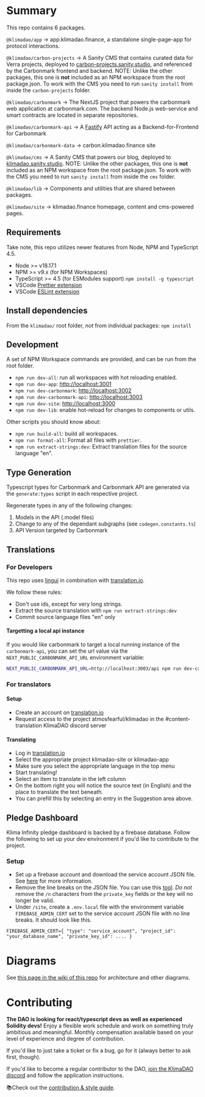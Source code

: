 # Summary

This repo contains 6 packages.

`@klimadao/app` -> app.klimadao.finance, a standalone single-page-app for protocol interactions.

`@klimadao/carbon-projects` -> A Sanity CMS that contains curated data for Verra projects, deployed to [carbon-projects.sanity.studio](https://carbon-projects.sanity.studio/), and referenced by the Carbonmark frontend and backend. NOTE: Unlike the other packages, this one is **not** included as an NPM workspace from the root package.json. To work with the CMS you need to run `sanity install` from inside the `carbon-projects` folder.

`@klimadao/carbonmark` -> The NextJS project that powers the carbonmark web application at carbonmark.com.
The backend Node.js web-service and smart contracts are located in separate repositories.

`@klimadao/carbonmark-api` -> A [Fastify](https://www.fastify.io/) API acting as a Backend-for-Frontend for Carbonmark

`@klimadao/carbonmark-data` -> carbon.klimadao.finance site

`@klimadao/cms` -> A Sanity CMS that powers our blog, deployed to [klimadao.sanity.studio](https://klimadao.sanity.studio). NOTE: Unlike the other packages, this one is **not** included as an NPM workspace from the root package.json. To work with the CMS you need to run `sanity install` from inside the `cms` folder.

`@klimadao/lib` -> Components and utilities that are shared between packages.

`@klimadao/site` -> klimadao.finance homepage, content and cms-powered pages.

## Requirements

Take note, this repo utilizes newer features from Node, NPM and TypeScript 4.5.

- Node >= v18.17.1
- NPM >= v9.x (for NPM Workspaces)
- TypeScript >= 4.5 (for ESModules support) `npm install -g typescript`
- VSCode [Prettier extension](https://marketplace.visualstudio.com/items?itemName=esbenp.prettier-vscode)
- VSCode [ESLint extension](https://marketplace.visualstudio.com/items?itemName=dbaeumer.vscode-eslint)

## Install dependencies

From the `klimadao/` root folder, _not_ from individual packages:
`npm install`

## Development

A set of NPM Workspace commands are provided, and can be run from the root folder.

- `npm run dev-all`: run all workspaces with hot reloading enabled.
- `npm run dev-app`: [http://localhost:3001](http://localhost:3001)
- `npm run dev-carbonmark`: [http://localhost:3002](http://localhost:3002)
- `npm run dev-carbonmark-api`: [http://localhost:3003](http://localhost:3003)
- `npm run dev-site`: [http://localhost:3000](http://localhost:3000)
- `npm run dev-lib`: enable hot-reload for changes to components or utils.

Other scripts you should know about:

- `npm run build-all`: build all workspaces.
- `npm run format-all`: Format all files with `prettier`.
- `npm run extract-strings:dev`: Extract translation files for the source language "en".

## Type Generation
Typescript types for Carbonmark and Carbonmark API are generated via the `generate:types` script in each respective project. 

Regenerate types in any of the following changes:

1. Models in the API  (.model files)
2. Change to any of the dependant subgraphs (see `codegen.constants.ts`)
3. API Version targeted by Carbonmark

## Translations

### For Developers

This repo uses [lingui](https://lingui.js.org/tutorials/react.html) in combination with [translation.io](https://translation.io).

We follow these rules:

- Don't use ids, except for very long strings.
- Extract the source translation with `npm run extract-strings:dev`
- Commit source language files "en" only

#### Targetting a local api instance

If you would like carbonmark to target a local running instance of the `carbonmark-api`, you can set the url value via the `NEXT_PUBLIC_CARBONMARK_API_URL` environment variable:

```bash
NEXT_PUBLIC_CARBONMARK_API_URL=http://localhost:3003/api npm run dev-carbonmark
```

### For translators

#### Setup

- Create an account on [translation.io](https://translation.io)
- Request access to the project atmosfearful/klimadao in the #content-translation KlimaDAO discord server

#### Translating

- Log in [translation.io](https://translation.io)
- Select the appropriate project klimadao-site or klimadao-app
- Make sure you select the appropriate language in the top menu
- Start translating!
- Select an item to translate in the left column
- On the bottom right you will notice the source text (in English) and the place to translate the text beneath.
- You can prefill this by selecting an entry in the Suggestion area above.

## Pledge Dashboard

Klima Infinity pledge dashboard is backed by a firebase database. Follow the following to set up your dev environment if you'd like to contribute to the project.

### Setup

- Set up a firebase account and download the service account JSON file. See [here](https://firebase.google.com/docs/admin/setup#set-up-project-and-service-account) for more information.
- Remove the line breaks on the JSON file. You can use this [tool](https://www.textfixer.com/tools/remove-line-breaks.php). _Do not_ remove the `/n` characters from the `private_key` fields or the key will no longer be valid.
- Under `/site`, create a `.env.local` file with the environment variable `FIREBASE_ADMIN_CERT` set to the service account JSON file with no line breaks. It should look like this.

```
FIREBASE_ADMIN_CERT={ "type": "service_account", "project_id": "your_database_name", "private_key_id": .... }
```

# Diagrams

See [this page in the wiki of this repo](https://github.com/KlimaDAO/klimadao/wiki/Diagrams) for architecture and other diagrams.

# Contributing

**The DAO is looking for react/typescript devs as well as experienced Solidity devs!** Enjoy a flexible work schedule and work on something truly ambitious and meaningful. Monthly compensation available based on your level of experience and degree of contribution.

If you'd like to just take a ticket or fix a bug, go for it (always better to ask first, though).

If you'd like to become a regular contributor to the DAO, [join the KlimaDAO discord](https://discord.com/invite/klimadao) and follow the application instructions.

📚Check out the [contribution & style guide](https://github.com/KlimaDAO/klimadao/wiki).

